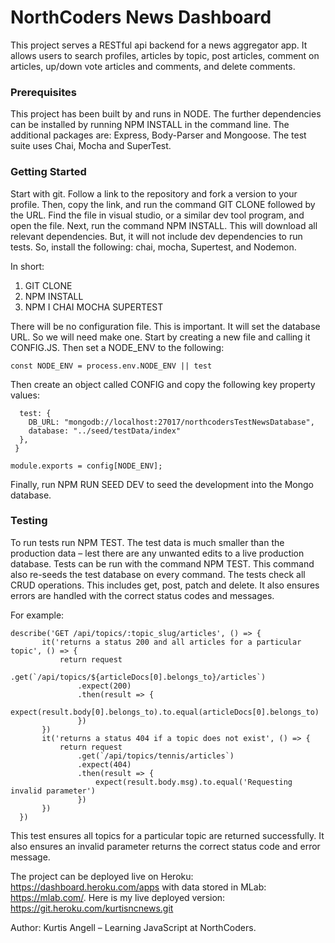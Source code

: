 # NorthCoders News Dashboard

This project serves a RESTful api backend for a news aggregator app. It allows users to search profiles, articles by topic, post articles, comment on articles, up/down vote articles and comments, and delete comments. 

### Prerequisites
This project has been built by and runs in NODE. The further dependencies can be installed by running NPM INSTALL in the command line. The additional packages are: Express, Body-Parser and Mongoose. The test suite uses Chai, Mocha and SuperTest.  

### Getting Started
Start with git. Follow a link to the repository and fork a version to your profile. Then, copy the link, and run the command GIT CLONE followed by the URL. Find the file in visual studio, or a similar dev tool program, and open the file. Next, run the command NPM INSTALL. This will download all relevant dependencies. But, it will not include dev dependencies to run tests. So, install the following: chai, mocha, Supertest, and Nodemon. 

In short:
1.	GIT CLONE <URL> 
2.	NPM INSTALL 
3.	NPM I CHAI MOCHA SUPERTEST 

There will be no configuration file. This is important. It will set the database URL. So we will need make one. Start by creating a new file and calling it CONFIG.JS. Then set a NODE_ENV to the following:

 ``` const NODE_ENV = process.env.NODE_ENV || test ```

Then create an object called CONFIG and copy the following key property values: 

```const config = {
  test: {
    DB_URL: "mongodb://localhost:27017/northcodersTestNewsDatabase",
    database: "../seed/testData/index"
  },
 }

module.exports = config[NODE_ENV]; 
```

Finally, run NPM RUN SEED DEV to seed the development into the Mongo database. 

### Testing 
To run tests run NPM TEST.  The test data is much smaller than the production data – lest there are any unwanted edits to a live production database. Tests can be run with the command NPM TEST. This command also re-seeds the test database on every command. The tests check all CRUD operations. This includes get, post, patch and delete. It also ensures errors are handled with the correct status codes and messages. 

For example:   

 ```
 describe('GET /api/topics/:topic_slug/articles', () => {
        it('returns a status 200 and all articles for a particular topic', () => {
            return request
                .get(`/api/topics/${articleDocs[0].belongs_to}/articles`)
                .expect(200)
                .then(result => {
                    expect(result.body[0].belongs_to).to.equal(articleDocs[0].belongs_to)
                })
        })
        it('returns a status 404 if a topic does not exist', () => {
            return request
                .get(`/api/topics/tennis/articles`)
                .expect(404)
                .then(result => {
                    expect(result.body.msg).to.equal('Requesting invalid parameter')
                })
        })
   })
   ```

This test ensures all topics for a particular topic are returned successfully. It also ensures an invalid parameter returns the correct status code and error message. 

The project can be deployed live on Heroku: https://dashboard.heroku.com/apps with data stored in MLab: https://mlab.com/. Here is my live deployed version: https://git.heroku.com/kurtisncnews.git

Author: Kurtis Angell – Learning JavaScript at NorthCoders. 

